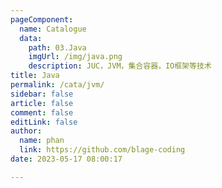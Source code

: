 ```yaml
---
pageComponent: 
  name: Catalogue
  data: 
    path: 03.Java
    imgUrl: /img/java.png
    description: JUC，JVM，集合容器，IO框架等技术
title: Java
permalink: /cata/jvm/
sidebar: false
article: false
comment: false
editLink: false
author: 
  name: phan
  link: https://github.com/blage-coding
date: 2023-05-17 08:00:17

---
```

